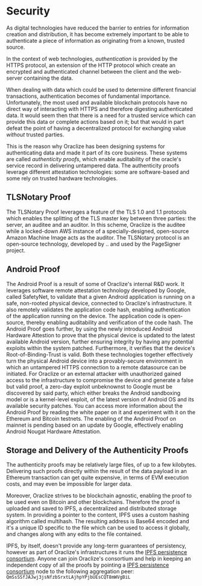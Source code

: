 # Security
As digital technologies have reduced the barrier to entries for information creation and distribution, it has become extremely important to be able to authenticate a piece of information as originating from a known, trusted source. 

In the context of web technologies, _authentication_ is provided by the HTTPS protocol, an extension of the HTTP protocol which create an encrypted and authenticated channel between the client and the web-server containing the data.

When dealing with data which could be used to determine different financial transactions, authentication becomes of fundamental importance. Unfortunately, the most used and available blockchain protocols have no direct way of interacting with HTTPS and therefore digesting authenticated data. It would seem then that there is a need for a trusted service which can provide this data or complete actions based on it; but that would in part defeat the point of having a decentralized protocol for exchanging value *without* trusted parties. 

This is the reason why Oraclize has been designing systems for authenticating data and made it part of its core business. These systems are called *authenticity proofs*, which enable auditability of the oracle's service record in delivering untampered data. 
The authenticity proofs leverage different attestation technologies: some are software-based and some rely on trusted hardware technologies. 

## TLSNotary Proof
The TLSNotary Proof leverages a feature of the TLS 1.0 and 1.1 protocols which enables the splitting of the TLS master key between three parties: the server, an auditee and an auditor. In this scheme, Oraclize is the auditee while a locked-down AWS instance of a specially-designed, open-source Amazon Machine Image acts as the auditor. The TLSNotary protocol is an open-source technology, developed by .. and used by the PageSigner project.

## Android Proof
The Android Proof is a result of some of Oraclize's internal R&D work. It leverages software remote attestation technology developed by Google, called SafetyNet, to validate that a given Android application is running on a safe, non-rooted physical device, connected to Oraclize's infrastructure. It also remotely validates the application code hash, enabling authentication of the application running on the device. The application code is open-source, thereby enabling auditability and verification of the code hash. The Android Proof goes further, by using the newly introduced Android Hardware Attestion to prove that the physical device is updated to the latest available Android version, further ensuring integrity by having any potential exploits within the system patched. Furthermore, it verifies that the device's Root-of-Binding-Trust is valid. Both these technologies together effectively turn the physical Android device into a provably-secure environment in which an untampered HTTPS connection to a remote datasource can be initiated. For Oraclize or an external attacker with unauthorized gained access to the infrastructure to compromise the device and generate a false but valid proof, a zero-day exploit unbeknownst to Google must be discovered by said party, which either breaks the Android sandboxing model or is a kernel-level exploit, of the latest version of Android OS and its available security patches.
You can access more information about the Android Proof by reading the white paper on it and experiment with it on the Ethereum and Bitcoin testnets. The enabling of the Android Proof on mainnet is pending based on an update by Google, effectively enabling Android Nougat Hardware Attestation.

## Storage and Delivery of the Authenticity Proofs
The authenticity proofs may be relatively large files, of up to a few kilobytes. Delivering such proofs directly within the result of the data payload in an Ethereum transaction can get quite expensive, in terms of EVM execution costs, and may even be impossible for larger data. 

Moreover, Oraclize strives to be blockchain agnostic, enabling the proof to be used even on Bitcoin and other blockchains. Therefore the proof is uploaded and saved to IPFS, a decentralized and distributed storage system. In providing a pointer to the content, IPFS uses a custom hashing algorithm called multihash. The resulting address is Base64 encoded and it's a unique ID specific to the file which can be used to access it globally, and changes along with any edits to the file contained. 

IPFS, by itself, doesn't provide any long-term guarantees of persistency, however as part of Oraclize's infrastructures it runs the <a href="https://github.com/oraclize/ipfs-persistence-consortium" target="_blank">IPFS persistence consortium</a>. Anyone can join Oraclize's consortium and help in keeping an independent copy of all the proofs by pointing a <a href="https://github.com/oraclize/ipfs-persistence-consortium" target="_blank">IPFS persistence consortium</a> node to the following aggregation peer: `QmSsSSfJAJwj3jsNfzbSrxtLAjhpYPjbUEsCQT8mWVgBiL`


